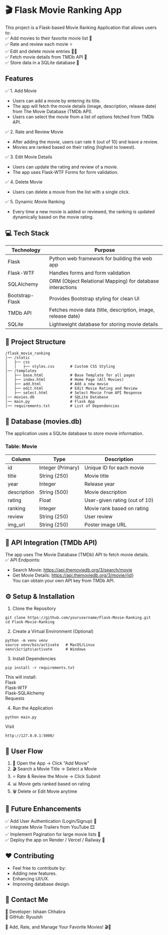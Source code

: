 # 🎬 Flask Movie Ranking App
This project is a Flask-based Movie Ranking Application that allows users to:<br>
✅ Add movies to their favorite movie list 🎥<br>
✅ Rate and review each movie ⭐<br>
✅ Edit and delete movie entries 📝❌<br>
✅ Fetch movie details from TMDb API 📡<br>
✅ Store data in a SQLite database 💾

## Features
✅ 1. Add Movie<br>
- Users can add a movie by entering its title.
- The app will fetch the movie details (image, description, release date) from The Movie Database (TMDb API).
- Users can select the movie from a list of options fetched from TMDb API.

✅ 2. Rate and Review Movie<br>
- After adding the movie, users can rate it (out of 10) and leave a review.
- Movies are ranked based on their rating (highest to lowest).

✅ 3. Edit Movie Details<br>
- Users can update the rating and review of a movie.
- The app uses Flask-WTF Forms for form validation.

✅ 4. Delete Movie<br>
- Users can delete a movie from the list with a single click.

✅ 5. Dynamic Movie Ranking<br>
- Every time a new movie is added or reviewed, the ranking is updated dynamically based on the movie rating.

## 💻 Tech Stack
| Technology   | Purpose   |
|------------|------------|
| Flask | Python web framework for building the web app |
| Flask-WTF | Handles forms and form validation |
| SQLAlchemy | ORM (Object Relational Mapping) for database interactions |
| Bootstrap-Flask | Provides Bootstrap styling for clean UI |
| TMDb API | Fetches movie data (title, description, image, release date) |
| SQLite | Lightweight database for storing movie details |

## 📂 Project Structure
```
/flask_movie_ranking
│── /static
│   ├── css
│   │   ├── styles.css       # Custom CSS Styling
│── /templates
│   ├── base.html            # Base Template for all pages
│   ├── index.html           # Home Page (All Movies)
│   ├── add.html             # Add a new movie
│   ├── edit.html            # Edit Movie Rating and Review
│   ├── select.html          # Select Movie from API Response
│── movies.db                # SQLite Database
│── main.py                  # Flask App
│── requirements.txt         # List of Dependencies
```

## 💾 Database (movies.db)
The application uses a SQLite database to store movie information.<br>
### Table: Movie
| Column   | Type   | Description |
|------------|------------|------------|
| id | Integer (Primary) | Unique ID for each movie |
| title | String (250) | Movie title |
| year | Integer | Release year |
| description | String (500) | Movie description |
| rating | Float | User-given rating (out of 10) |
| ranking | Integer | Movie rank based on rating |
| review | String (250) | User review |
| img_url | String (250) | Poster image URL |

## 🔗 API Integration (TMDb API)
The app uses The Movie Database (TMDb) API to fetch movie details.<br>
✅ API Endpoints:<br>
- Search Movie: https://api.themoviedb.org/3/search/movie
- Get Movie Details: https://api.themoviedb.org/3/movie/{id}<br>
You can obtain your own API key from TMDb API.

## ⚙️ Setup & Installation
1. Clone the Repository
```
git clone https://github.com/yourusername/Flask-Movie-Ranking.git
cd Flask-Movie-Ranking
```

2. Create a Virtual Environment (Optional)
```
python -m venv venv
source venv/bin/activate   # MacOS/Linux
venv\Scripts\activate      # Windows
```

3. Install Dependencies
```
pip install -r requirements.txt
```
This will install:<br>
Flask<br>
Flask-WTF<br>
Flask-SQLAlchemy<br>
Requests<br>

4. Run the Application
```
python main.py
```
Visit
```
http://127.0.0.1:5000/
```

## 🎨 User Flow
1. 🚀 Open the App → Click "Add Movie"
2. 🎬 Search a Movie Title → Select a Movie
3. ⭐ Rate & Review the Movie → Click Submit
4. 📊 Movie gets ranked based on rating
5. 🗑 Delete or Edit Movie anytime

## 💎 Future Enhancements
✅ Add User Authentication (Login/Signup) 🔐<br>
✅ Integrate Movie Trailers from YouTube 🎞<br>
✅ Implement Pagination for large movie lists 📜<br>
✅ Deploy the app on Render / Vercel / Railway 🚀<br>

## ❤️ Contributing
- Feel free to contribute by:
- Adding new features.
- Enhancing UI/UX.
- Improving database design.

## 📧 Contact Me
💬 Developer: Ishaan Chhabra<br>
💼 GitHub: RyuuIsh<br>

💙 Add, Rate, and Manage Your Favorite Movies! 🎬🚀





